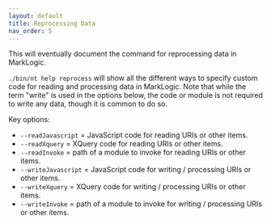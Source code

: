 ```yaml
---
layout: default
title: Reprocessing Data
nav_order: 5
---
```


This will eventually document the command for reprocessing data in MarkLogic.

`./bin/nt help reprocess` will show all the different ways to specify custom code for reading and processing data
in MarkLogic. Note that while the term "write" is used in the options below, the code or module is not required to 
write any data, though it is common to do so.

Key options:

- `--readJavascript` = JavaScript code for reading URIs or other items.
- `--readXquery` = XQuery code for reading URIs or other items.
- `--readInvoke` = path of a module to invoke for reading URIs or other items.
- `--writeJavascript` = JavaScript code for writing / processing URIs or other items.
- `--writeXquery` = XQuery code for writing / processing URIs or other items.
- `--writeInvoke` = path of a module to invoke for writing / processing URIs or other items.
